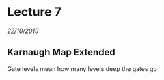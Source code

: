 # Lecture 7
*22/10/2019*

## Karnaugh Map Extended

Gate levels mean how many levels deep the gates go
